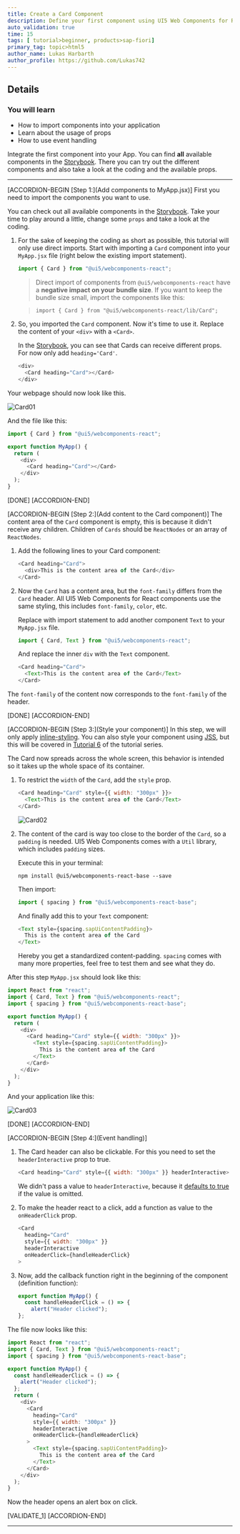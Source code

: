 ```yaml
---
title: Create a Card Component
description: Define your first component using UI5 Web Components for React.
auto_validation: true
time: 15
tags: [ tutorial>beginner, products>sap-fiori]
primary_tag: topic>html5
author_name: Lukas Harbarth
author_profile: https://github.com/Lukas742
---
```


## Details
### You will learn
-  How to import components into your application
-  Learn about the usage of props
-  How to use event handling


Integrate the first component into your App. You can find **all** available components in the [Storybook](https://sap.github.io/ui5-webcomponents-react/?path=/story/welcome-getting-started--page).
There you can try out the different components and also take a look at the coding and the available props.

---

[ACCORDION-BEGIN [Step 1:](Add components to MyApp.jsx)]
First you need to import the components you want to use.

You can check out all available components in the [Storybook](https://sap.github.io/ui5-webcomponents-react/?path=/story/welcome-getting-started--page). Take your time to play around a little, change some `props` and take a look at the coding.

1. For the sake of keeping the coding as short as possible, this tutorial will only use direct imports. Start with importing a `Card` component into your `MyApp.jsx` file (right below the existing import statement).

    ```JavaScript / JSX
    import { Card } from "@ui5/webcomponents-react";
    ```

    > Direct import of components from `@ui5/webcomponents-react` have a **negative impact on your bundle size**. If you want to keep the bundle size small, import the components like this:

    >    `import { Card } from "@ui5/webcomponents-react/lib/Card";`

2. So, you imported the `Card` component. Now it's time to use it. Replace the content of your `<div>` with a `<Card>`.

    In the [Storybook](https://sap.github.io/ui5-webcomponents-react/?path=/story/4-ui5-web-components-card--default-story), you can see that Cards can receive different props. For now only add `heading='Card'`.

    ```JavaScript / JSX
    <div>
      <Card heading="Card"></Card>
    </div>
    ```

Your webpage should now look like this.

![Card01](01_card.png)

And the file like this:

```JavaScript / JSX
import { Card } from "@ui5/webcomponents-react";

export function MyApp() {
  return (
    <div>
      <Card heading="Card"></Card>
    </div>
  );
}
```


[DONE]
[ACCORDION-END]

[ACCORDION-BEGIN [Step 2:](Add content to the Card component)]
The content area of the `Card` component is empty, this is because it didn't receive any children. Children of `Cards` should be `ReactNodes` or an array of `ReactNodes`.

1. Add the following lines to your Card component:

    ```JavaScript / JSX
    <Card heading="Card">
      <div>This is the content area of the Card</div>
    </Card>
    ```

2. Now the `Card` has a content area, but the `font-family` differs from the `Card` header. All UI5 Web Components for React components use the same styling, this includes `font-family`, `color`, etc.  

    Replace with import statement to add another component `Text` to your `MyApp.jsx` file.

    ```JavaScript / JSX
    import { Card, Text } from "@ui5/webcomponents-react";
    ```

    And replace the inner `div` with the `Text` component.

    ```JavaScript / JSX
    <Card heading="Card">
      <Text>This is the content area of the Card</Text>
    </Card>
    ```

The `font-family` of the content now corresponds to the `font-family` of the header.

[DONE]
[ACCORDION-END]


[ACCORDION-BEGIN [Step 3:](Style your component)]
In this step, we will only apply [inline-styling](https://reactjs.org/docs/dom-elements.html#style). You can also style your component using [JSS](https://cssinjs.org/?v=v10.0.0), but this will be covered in [Tutorial 6](ui5-webcomponents-react-styling) of the tutorial series.

The Card now spreads across the whole screen, this behavior is intended so it takes up the whole space of its container.

1. To restrict the `width` of the `Card`, add the `style` prop.

    ```JavaScript / JSX
    <Card heading="Card" style={{ width: "300px" }}>
      <Text>This is the content area of the Card</Text>
    </Card>
    ```

    ![Card02](02_card.png)

2. The content of the card is way too close to the border of the `Card`, so a `padding` is needed. UI5 Web Components comes with a `Util` library, which includes `padding` sizes.

    Execute this in your terminal:

    ```Shell
    npm install @ui5/webcomponents-react-base --save
    ```

    Then import:

    ```JavaScript / JSX
    import { spacing } from "@ui5/webcomponents-react-base";
    ```

    And finally add this to your `Text` component:

    ```JavaScript / JSX
    <Text style={spacing.sapUiContentPadding}>
      This is the content area of the Card
    </Text>
    ```
    Hereby you get a standardized content-padding. `spacing` comes with many more properties, feel free to test them and see what they do.

After this step `MyApp.jsx` should look like this:
```JavaScript / JSX
import React from "react";
import { Card, Text } from "@ui5/webcomponents-react";
import { spacing } from "@ui5/webcomponents-react-base";

export function MyApp() {
  return (
    <div>
      <Card heading="Card" style={{ width: "300px" }}>
        <Text style={spacing.sapUiContentPadding}>
          This is the content area of the Card
        </Text>
      </Card>
    </div>
  );
}
```
And your application like this:

![Card03](03_card.png)

[DONE]
[ACCORDION-END]

[ACCORDION-BEGIN [Step 4:](Event handling)]

1. The Card header can also be clickable. For this you need to set the `headerInteractive` prop to true.

    ```JavaScript / JSX
    <Card heading="Card" style={{ width: "300px" }} headerInteractive>
    ```

    We didn't pass a value to `headerInteractive`, because it [defaults to true](https://reactjs.org/docs/jsx-in-depth.html#props-default-to-true) if the value is omitted.

2.  To make the header react to a click, add a function as value to the `onHeaderClick` prop.

    ```JavaScript / JSX
    <Card
      heading="Card"
      style={{ width: "300px" }}
      headerInteractive
      onHeaderClick={handleHeaderClick}
    >
    ```

3. Now, add the callback function right in the beginning of the component (definition function):
    ```JavaScript / JSX
    export function MyApp() {
      const handleHeaderClick = () => {
        alert("Header clicked");
    };
    ```

The file now looks like this:
```JavaScript / JSX
import React from "react";
import { Card, Text } from "@ui5/webcomponents-react";
import { spacing } from "@ui5/webcomponents-react-base";

export function MyApp() {
  const handleHeaderClick = () => {
    alert("Header clicked");
  };
  return (
    <div>
      <Card
        heading="Card"
        style={{ width: "300px" }}
        headerInteractive
        onHeaderClick={handleHeaderClick}
      >
        <Text style={spacing.sapUiContentPadding}>
          This is the content area of the Card
        </Text>
      </Card>
    </div>
  );
}
```
Now the header opens an alert box on click.

[VALIDATE_1]
[ACCORDION-END]

---
